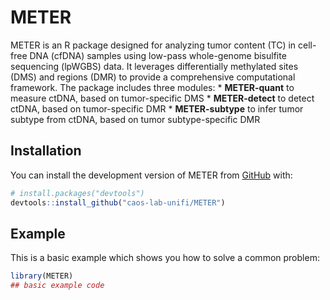 
<!-- README.md is generated from README.Rmd. Please edit that file -->

# METER

<!-- badges: start -->
<!-- badges: end -->

METER is an R package designed for analyzing tumor content (TC) in
cell-free DNA (cfDNA) samples using low-pass whole-genome bisulfite
sequencing (lpWGBS) data. It leverages differentially methylated sites
(DMS) and regions (DMR) to provide a comprehensive computational
framework. The package includes three modules: \* **METER-quant** to
measure ctDNA, based on tumor-specific DMS \* **METER-detect** to detect
ctDNA, based on tumor-specific DMR \* **METER-subtype** to infer tumor
subtype from ctDNA, based on tumor subtype-specific DMR

## Installation

You can install the development version of METER from
[GitHub](https://github.com/) with:

``` r
# install.packages("devtools")
devtools::install_github("caos-lab-unifi/METER")
```

## Example

This is a basic example which shows you how to solve a common problem:

``` r
library(METER)
## basic example code
```

<!-- What is special about using `README.Rmd` instead of just `README.md`? You can include R chunks like so: -->
<!-- ```{r cars} -->
<!-- summary(cars) -->
<!-- ``` -->
<!-- You'll still need to render `README.Rmd` regularly, to keep `README.md` up-to-date. `devtools::build_readme()` is handy for this. -->
<!-- You can also embed plots, for example: -->
<!-- ```{r pressure, echo = FALSE} -->
<!-- plot(pressure) -->
<!-- ``` -->
<!-- In that case, don't forget to commit and push the resulting figure files, so they display on GitHub and CRAN. -->
